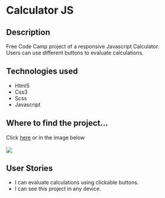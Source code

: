 

<h1>Calculator JS</h1>
<h2>Description</h2>
<p>Free Code Camp project of a responsive Javascript Calculator.<br/>
Users can use different buttons to evaluate calculations.</p>
<h2>Technologies used</h2>

<ul>
<li>Html5</li>
<li>Css3</li>
<li>Scss</li>
<li>Javascript</li>
</ul>
<h2>Where to find the project...</h2>
<p>
Click <a href="https://s.codepen.io/vinniezappa/debug/RRoLjR/yPkJjXBebZqk" target="_blank"> here</a>
or in the image below <br/><br/>
<a href="https://s.codepen.io/vinniezappa/debug/RRoLjR/yPkJjXBebZqk" target="_blank">
<img src="https://www.dropbox.com/s/i1c8floguscs1lm/09-calculator-JS.jpg?raw=1" target="_blank">
</a>
</p>



<h2>User Stories</h2>

<ul>
  
<li>I can evaluate calculations using clickable buttons.</li>

<li>I can see this project in any device.</li>

</ul>
